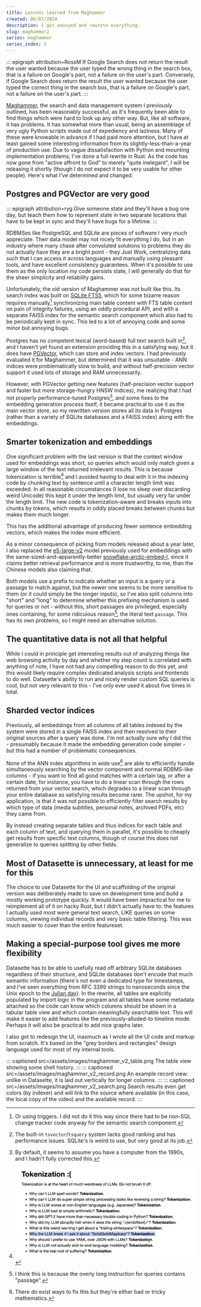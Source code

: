 ```yaml
---
title: Lessons learned from Maghammer
created: 06/07/2024
description: I got annoyed and rewrote everything.
slug: maghammer2
series: maghammer
series_index: 2
---
```

::: epigraph attribution=RossM
If Google Search does not return the result the user wanted because the user typed the wrong thing in the search box, that is a failure on Google's part, not a failure on the user's part. Conversely, if Google Search does return the result the user wanted because the user typed the correct thing in the search box, that is a failure on Google's part, not a failure on the user's part.
:::

[Maghammer](/maghammer/), the search and data management system I previously outlined, has been reasonably successful, as it's frequently been able to find things which were hard to look up any other way. But, like all software, it has problems. It has somewhat more than usual, being an assemblage of very ugly Python scripts made out of expediency and laziness. Many of these were knowable in advance if I had paid more attention, but I have at least gained some interesting information from its slightly-less-than-a-year of production use. Due to vague dissatisfaction with Python and mounting implementation problems, I've done a full rewrite in Rust. As the code has now gone from "active affront to God" to merely "quite inelegant", I will be releasing it shortly (though I do not expect it to be very usable for other people). Here's what I've determined and changed:

## Postgres and PGVector are very good

::: epigraph attribution=ryg
Give someone state and they'll have a bug one day, but teach them how to represent state in two separate locations that have to be kept in sync and they'll have bugs for a lifetime.
:::

<span class="hoverdefn" title="relational database management system">RDBMS</span>es like PostgreSQL and SQLite are pieces of software I very much appreciate. Their data model may not nicely fit everything I do, but in an industry where many chase after convoluted solutions to problems they do not actually have they are a bright point - they Just Work, centralizing data such that I can access it across languages and manually using pleasant tools, and have excellent consistency guarantees. When it's possible to use them as the only location my code persists state, I will generally do that for the sheer simplicity and reliability gains.

Unfortunately, the old version of Maghammer was *not* built like this. Its search index was built on [SQLite FTS5](https://www.sqlite.org/fts5.html), which for some bizarre reason requires manually[^1] synchronizing main table content with FTS table content on pain of integrity failures, using an oddly procedural API, and with a separate FAISS index for the semantic search component which also had to be periodically kept in sync. This led to a lot of annoying code and some minor but annoying bugs.

Postgres has no competent lexical (word-based) full text search built in[^2], and I haven't yet found an extension providing this in a satisfying way, but it does have [PGVector](https://github.com/pgvector/pgvector), which can store and index vectors. I had previously evaluated it for Maghammer, but determined that it was unsuitable - <span class="hoverdefn" title="approximate nearest neighbour">ANN</span> indices were problematically slow to build, and without half-precision vector support it used lots of storage and RAM unnecessarily.

However, with PGVector getting new features (half-precision vector support and faster but more storage-hungry HNSW indices), me realizing that I had not properly performance-tuned Postgres[^3], and some fixes to the embedding generation process itself, it became practical to use it as the main vector store, so my rewritten version stores all its data in Postgres (rather than a variety of SQLite databases and a FAISS index) along with the embeddings.

## Smarter tokenization and embeddings

One significant problem with the last version is that the context window used for embeddings was short, so queries which would only match given a large window of the text returned irrelevant results. This is because tokenization is terrible[^4] and I avoided having to deal with it in the indexing code by chunking text by sentence until a character length limit was exceeded. In all reasonable circumstances (I lose no sleep over discarding weird Unicode) this kept it under the length limit, but usually very far under the length limit. The new code is tokenization-aware and breaks inputs into chunks by tokens, which results in oddly placed breaks between chunks but makes them much longer.

This has the additional advantage of producing fewer sentence embedding vectors, which makes the index more efficient.

As a minor consequence of picking from models released about a year later, I also replaced the [e5-large-v2](https://huggingface.co/intfloat/e5-large-v2) model previously used for embeddings with the same-sized-and-apparently-better [snowflake-arctic-embed-l](https://huggingface.co/Snowflake/snowflake-arctic-embed-l), since it claims better retrieval performance and is more trustworthy, to me, than the Chinese models also claiming that.

Both models use a prefix to indicate whether an input is a query or a passage to match against, but the newer one seems to be more sensitive to them (or it could simply be the longer inputs), so I've also split columns into "short" and "long" to determine whether this prefixing mechanism is used for queries or not - without this, short passages are privileged, especially ones containing, for some ridiculous reason[^5], the literal text `passage`. This has its own problems, so I might need an alternative solution.

## The quantitative data is not all that helpful

While I could in principle get interesting results out of analyzing things like web browsing activity by day and whether my step count is correlated with anything of note, I have not had any compelling reason to do this yet, and this would likely require complex dedicated analysis scripts and frontends to do well. Datasette's ability to run and nicely render custom SQL queries is cool, but not very relevant to this - I've only ever used it about five times in total.

## Sharded vector indices

Previously, all embeddings from all columns of all tables indexed by the system were stored in a single FAISS index and then resolved to their original sources after a query was done. I'm not actually sure why I did this - presumably because it made the embedding generation code simpler - but this had a number of problematic consequences.

None of the ANN index algorithms in wide use[^6] are able to efficiently handle simultaneously searching by the vector component and normal RDBMS-like columns - if you want to find all good matches with a certain tag, or after a certain date, for instance, you have to do a linear scan through the rows returned from your vector search, which degrades to a linear scan through your entire database as satisfying results become rarer. The upshot, for my application, is that it was not possible to efficiently filter search results by which type of data (media subtitles, personal notes, archived PDFs, etc) they came from.

By instead creating separate tables and thus indices for each table and each column of text, and querying them in parallel, it's possible to cheaply get results from specific text columns, though of course this does not generalize to queries splitting by other fields.

## Most of Datasette is unnecessary, at least for me for this

The choice to use Datasette for the UI and scaffolding of the original version was deliberately made to save on development time and build a mostly working prototype quickly. It would have been impractical for me to reimplement all of it on hacky Rust, but I didn't actually have to: the features I actually used most were general text search, LIKE queries on some columns, viewing individual records and very basic table filtering. This was much easier to cover than the entire featureset.

## Making a special-purpose tool gives me more flexibility

Datasette has to be able to usefully read off arbitrary SQLite databases regardless of their structure, and SQLite databases don't encode that much semantic information (there's not even a dedicated type for timestamps, and I've seen everything from RFC 3399 strings to nanoseconds since the Unix epoch to the [Julian day](https://www.sqlite.org/lang_datefunc.html)). In the rewrite, all tables are explicitly populated by import logic in the program and all tables have some metadata attached so the code can know which columns should be shown in a tabular table view and which contain meaningfully searchable text. This will make it easier to add features like the previously-alluded-to timeline mode. Perhaps it will also be practical to add nice graphs later.

I also got to redesign the UI, inasmuch as I wrote all the UI code and markup from scratch. It's based on the "grey borders and rectangles" design language used for most of my internal tools.

::: captioned src=/assets/images/maghammer_v2_table.png
The table view showing some shell history.
:::
::: captioned src=/assets/images/maghammer_v2_record.png
An example record view: unlike in Datasette, it is laid out vertically for longer columns.
:::
::: captioned src=/assets/images/maghammer_v2_search.png
Search results even get colors (by indexer) and will link to the source where available (in this case, the local copy of the video) and the available record.
:::

[^1]: Or using triggers. I did not do it this way since there had to be non-SQL change tracker code anyway for the semantic search component.

[^2]: The built-in `tsvector`/`tsquery` system lacks good ranking and has performance issues. SQLite's is weird to use, but very good at its job.

[^3]: By default, it seems to assume you have a computer from the 1990s, and I hadn't fully corrected this.

[^4]: <img src="/assets/images/tokenization.png" class="big" />

[^5]: I think this is because the overly long instruction for queries contains "passage".

[^6]: There do exist ways to fix this but they're either bad or tricky mathematics.
